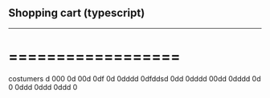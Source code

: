 ## Shopping cart (typescript)
---------------------------
==================
=================

costumers
d
000
0d
00d
0df
0d
0dddd
0dfddsd
0dd
0dddd
00dd
0dddd
0d
0
0ddd
0ddd
0ddd
0
